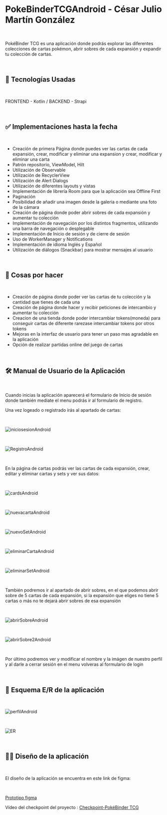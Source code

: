 # PokeBinderTCGAndroid - César Julio Martín González
<br>
<p>PokéBinder TCG es una aplicación donde podrás explorar las diferentes colecciones de cartas pokémon, abrir sobres de cada expansión y expandir tu colección de cartas.</p>
<br>
<h2>📱 Tecnologías Usadas</h2>
<br>
<p>FRONTEND - Kotlin / BACKEND - Strapi</p>
<br>
<h2>✅ Implementaciones hasta la fecha</h2>
<br>
<ul>
        <li>Creación de primera Página donde puedes ver las cartas de cada expansión, crear, modificar y eliminar una expansion y crear, modificar y eliminar una carta</li>
        <li>Patrón repositorio, ViewModel, Hilt</li>
        <li>Utilización de Observable</li>
        <li>Utilización de RecyclerView</li>
        <li>Utilización de Alert Dialogs</li>
        <li>Utilización de diferentes layouts y vistas</li>
        <li>Implementación de librería Room para que la aplicación sea Offline First</li>
        <li>Paginación</li>
        <li>Posibilidad de añadir una imagen desde la galeria o mediante una foto de la cámara</li>
        <li>Creación de página donde poder abrir sobres de cada expansión y aumentar tu colección </li>
        <li>Implementación de navegación por los distintos fragmentos, utilizando una barra de navegación o desplegable</li>
        <li>Implementación de Inicio de sesión y de cierre de sesión</li>
        <li>Uso de WorkerManager y Notifications</li>
        <li>Implementación de idioma Inglés y Español</li>
        <li>Utilización de diálogos (Snackbar) para mostrar mensajes al usuario</li>
</ul>
<br>
<h2>🎯 Cosas por hacer</h2>
<br>
<ul>
        <li>Creación de página donde poder ver las cartas de tu colección y la cantidad que tienes de cada una </li>
        <li>Creación de página donde hacer y recibir peticiones de intercambio y aumentar tu colección </li>
        <li>Creacion de una tienda donde poder intercambiar tokens(moneda) para conseguir cartas de diferente rarezase intercambiar tokens por otros tokens</li>
        <li>Mejoras en la interfaz de usuario para tener un paso mas agradable en la aplicación</li>
        <li>Opción de realizar partidas online del juego de cartas</li>
</ul>
<br>
<h2>🛠️ Manual de Usuario de la Aplicación</h2>
<br>
<p>Cuando inicias la aplicación aparecerá el formulario de Inicio de sesión donde también mediate el menu podrás ir al formulario de registro.</p>
<p>Una vez logeado o registrado irás al apartado de cartas:</p>
<br>

![iniciosesionAndroid](https://github.com/user-attachments/assets/95ce561f-0510-439c-9340-cfecb00455c8)

<br>

![RegistroAndroid](https://github.com/user-attachments/assets/0d8f749e-a961-4cf2-bd02-5d506f739eaf)

<br>

En la página de cartas podrás ver las cartas de cada expansión, crear, editar y eliminar cartas y sets y ver sus datos:

<br>

![cardsAndroid](https://github.com/user-attachments/assets/17e53d90-10f6-4f88-9319-3dca430d31f9)

<br>

![nuevacartaAndroid](https://github.com/user-attachments/assets/9e79c089-4776-4f80-8e3e-eae95cce913a)

<br>

![nuevoSetAndroid](https://github.com/user-attachments/assets/96c9a080-c4be-4762-bbe6-f66a80cf4cab)

<br>

![eliminarCartaAndroid](https://github.com/user-attachments/assets/b1f51859-fa3f-48d1-b75a-1d36d2a7ec10)

<br>

![eliminarSetAndroid](https://github.com/user-attachments/assets/4dd5ec60-48a4-4b54-8f08-37285cf96d2b)


<br>

<p>También podremos ir al apartado de abrir sobres, en el que podemos abrir sobre de 5 cartas de cada expansión, si la expansión que eliges no tiene 5 cartas o más no te dejará abrir sobres de esa expansión</p>

<br>

![abrirSobreAndroid](https://github.com/user-attachments/assets/721ef00c-c7f8-49d3-b2ea-0d104bce14ef)

<br>

![abrirSobre2Android](https://github.com/user-attachments/assets/2ad0839b-8c8a-4bc1-bb54-6032f4414670)

<br>

<p>Por último podremos ver y modificar el nombre y la imágen de nuestro perfil y al darle a cerrar sesión en el menu volveras al formulario de login</p>

<br>

<h2>📖 Esquema E/R de la aplicación</h2>

<br>

![perfilAndroid](https://github.com/user-attachments/assets/eb973baa-456a-4d2c-864d-534fe5207ebd)

<br>

![ER](https://github.com/user-attachments/assets/ced2fcdc-e616-4543-a7c0-dca71e1e4b13)

<br>

<h2>👨‍🏫 Diseño de la aplicación</h2>

<br>

<p>El diseño de la aplicación se encuentra en este link de figma: </p>

<br>

[Prototipo figma](https://www.figma.com/community/file/1515001997670986925)



Vídeo del checkpoint del proyecto : [Checkpoint-PokéBinder TCG](https://youtu.be/stX-fsP2Mo8)

